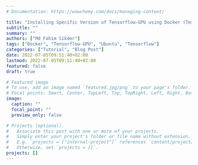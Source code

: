 ```yaml
---
# Documentation: https://wowchemy.com/docs/managing-content/

title: "Installing Specific Version of Tensorflow-GPU using Docker (Tested with Ubuntu 22.04)"
subtitle: ""
summary: ""
authors: ["Md Fahim Sikder"]
tags: ["Docker", "Tensorflow-GPU", "Ubuntu", "Tensorflow"]
categories: ["Tutorial", "Blog Post"]
date: 2022-07-05T09:51:40+02:00
lastmod: 2022-07-05T09:51:40+02:00
featured: false
draft: true

# Featured image
# To use, add an image named `featured.jpg/png` to your page's folder.
# Focal points: Smart, Center, TopLeft, Top, TopRight, Left, Right, BottomLeft, Bottom, BottomRight.
image:
  caption: ""
  focal_point: ""
  preview_only: false

# Projects (optional).
#   Associate this post with one or more of your projects.
#   Simply enter your project's folder or file name without extension.
#   E.g. `projects = ["internal-project"]` references `content/project/deep-learning/index.md`.
#   Otherwise, set `projects = []`.
projects: []
---
```

